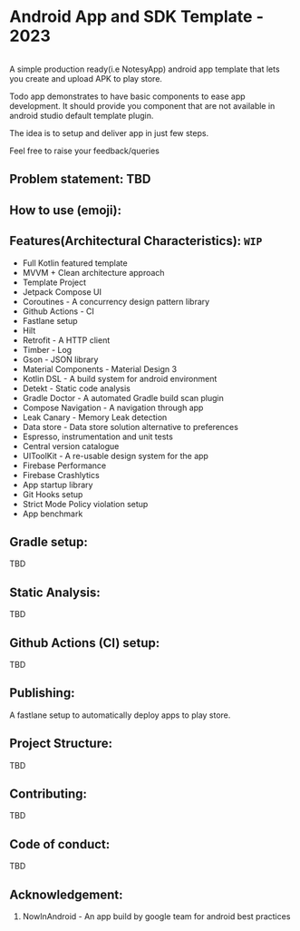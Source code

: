 # Android App and SDK Template - 2023
<p>
<img src="https://img.shields.io/badge/STATUS-IN%20DEVELOPMENT-brightgreen" alt=""/>
</p>

A simple production ready(i.e NotesyApp) android app template that lets you create and upload APK to play store.

Todo app demonstrates to have basic components to ease app development. It should provide you component that are not 
available in android studio default template plugin.

The idea is to setup and deliver app in just few steps.

Feel free to raise your feedback/queries 


## Problem statement: TBD

## How to use (emoji):

## Features(Architectural Characteristics): `WIP`

- Full Kotlin featured template
- MVVM + Clean architecture approach
- Template Project
- Jetpack Compose UI
- Coroutines - A concurrency design pattern library
- Github Actions - CI
- Fastlane setup
- Hilt 
- Retrofit - A HTTP client 
- Timber - Log
- Gson - JSON library 
- Material Components - Material Design 3
- Kotlin DSL - A build system for android environment 
- Detekt - Static code analysis 
- Gradle Doctor - A automated Gradle build scan plugin
- Compose Navigation - A navigation through app 
- Leak Canary - Memory Leak detection
- Data store - Data store solution alternative to preferences 
- Espresso, instrumentation and unit tests 
- Central version catalogue 
- UIToolKit - A re-usable design system for the app
- Firebase Performance
- Firebase Crashlytics
- App startup library
- Git Hooks setup 
- Strict Mode Policy violation setup 
- App benchmark

## Gradle setup:
TBD

## Static Analysis:
TBD

## Github Actions (CI) setup:
TBD

## Publishing:
A fastlane setup to automatically deploy apps to play store.

## Project Structure:
TBD

## Contributing:
TBD

## Code of conduct:
TBD

## Acknowledgement:
1. NowInAndroid - An app build by google team for android best practices





